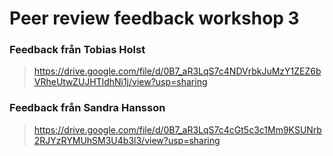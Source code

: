 Peer review feedback workshop 3
===============================

### Feedback från Tobias Holst

> https://drive.google.com/file/d/0B7_aR3LqS7c4NDVrbkJuMzY1ZEZ6bVRheUtwZUJHTldhNi1j/view?usp=sharing

### Feedback från Sandra Hansson

> https://drive.google.com/file/d/0B7_aR3LqS7c4cGt5c3c1Mm9KSUNrb2RJYzRYMUhSM3U4b3l3/view?usp=sharing

